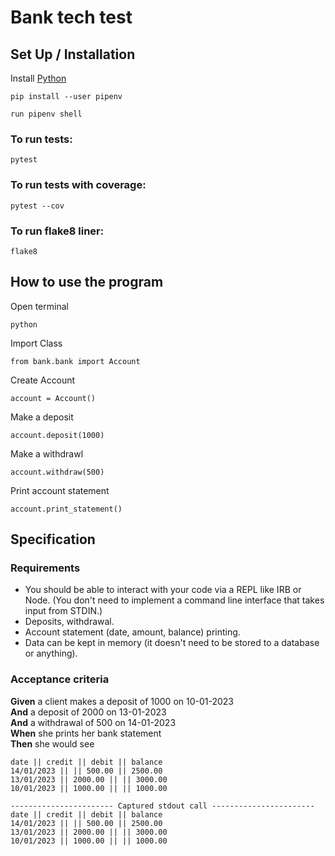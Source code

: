 # Bank tech test

## Set Up / Installation

Install [Python](https://wiki.python.org/moin/BeginnersGuide/Download)

```
pip install --user pipenv
```
```
run pipenv shell
```

### To run tests:
```
pytest
```
### To run tests with coverage:
```
pytest --cov
```
### To run flake8 liner:
```
flake8
```

## How to use the program
Open terminal
```
python
```
Import Class
```
from bank.bank import Account
```
Create Account
```
account = Account()
```
Make a deposit
```
account.deposit(1000)
```
Make a withdrawl
```
account.withdraw(500)
```
Print account statement
```
account.print_statement()
```

## Specification

### Requirements

* You should be able to interact with your code via a REPL like IRB or Node.  (You don't need to implement a command line interface that takes input from STDIN.)
* Deposits, withdrawal.
* Account statement (date, amount, balance) printing.
* Data can be kept in memory (it doesn't need to be stored to a database or anything).

### Acceptance criteria

**Given** a client makes a deposit of 1000 on 10-01-2023  
**And** a deposit of 2000 on 13-01-2023  
**And** a withdrawal of 500 on 14-01-2023  
**When** she prints her bank statement  
**Then** she would see

```
date || credit || debit || balance
14/01/2023 || || 500.00 || 2500.00
13/01/2023 || 2000.00 || || 3000.00
10/01/2023 || 1000.00 || || 1000.00
```

```
----------------------- Captured stdout call -----------------------
date || credit || debit || balance
14/01/2023 || || 500.00 || 2500.00
13/01/2023 || 2000.00 || || 3000.00
10/01/2023 || 1000.00 || || 1000.00
```

<!-- END GENERATED SECTION DO NOT EDIT -->
